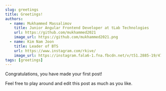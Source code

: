 ```yaml
---
slug: greetings
title: Greetings!
authors:
  - name: Mukhammed Massalimov
    title: Junior Angular Frontend Developer at tLab Technologies
    url: https://github.com/mukhammed2021
    image_url: https://github.com/mukhammed2021.png
  - name: Kim Nam Joon
    title: Leader of BTS
    url: https://www.instagram.com/rkive/
    image_url: https://instagram.fala6-1.fna.fbcdn.net/v/t51.2885-19/474633734_3923262754586370_849719394062408457_n.jpg?stp=dst-jpg_s150x150_tt6&_nc_ht=instagram.fala6-1.fna.fbcdn.net&_nc_cat=1&_nc_oc=Q6cZ2AFSy2BS3oBuBvsVo9zr0e3P0lqEz6t8ookVJgyiv8UvKCgAytEbyrfUpuGGsgZjZjM&_nc_ohc=F2EaKKmtZZgQ7kNvgH2Kk1R&_nc_gid=XMThxBVSzzqr7Ggj9HkcWA&edm=AP4sbd4BAAAA&ccb=7-5&oh=00_AYGGnr1JfAqP11lBpBkeZoGz8AAgWCSstUCRMFVZ4FnT9w&oe=67DDDA80&_nc_sid=7a9f4b
tags: [greetings]
---
```


Congratulations, you have made your first post!

Feel free to play around and edit this post as much as you like.